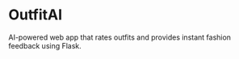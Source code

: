 # OutfitAI
AI-powered web app that rates outfits and provides instant fashion feedback using Flask.
